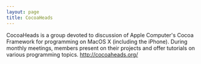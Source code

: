 ```yaml
---
layout: page
title: CocoaHeads
---
```


CocoaHeads is a group devoted to discussion of Apple Computer's Cocoa Framework for programming on MacOS X (including the iPhone). During monthly meetings, members present on their projects and offer tutorials on various programming topics. http://cocoaheads.org/

